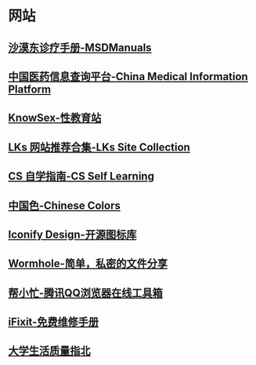 # 网站
## [沙漠东诊疗手册-MSDManuals](https://www.msdmanuals.cn/)
## [中国医药信息查询平台-China Medical Information Platform](https://www.dayi.org.cn/)
## [KnowSex-性教育站](https://knowsex.net/)
## [LKs 网站推荐合集-LKs Site Collection](https://lkssite.vip/)
## [CS 自学指南-CS Self Learning](https://csdiy.wiki/)
## [中国色-Chinese Colors](https://www.zhongguose.com/)
## [Iconify Design-开源图标库](https://iconify.design/)
## [Wormhole-简单，私密的文件分享](https://wormhole.app/)
## [帮小忙-腾讯QQ浏览器在线工具箱](https://tool.browser.qq.com/)
## [iFixit-免费维修手册](https://zh.ifixit.com/)
## [大学生活质量指北](https://colleges.chat/)